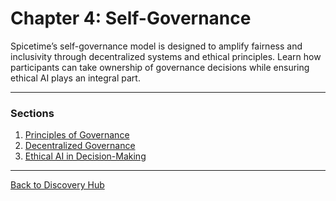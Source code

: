 # Chapter 4: Self-Governance

Spicetime’s self-governance model is designed to amplify fairness and inclusivity through decentralized systems and
ethical principles. Learn how participants can take ownership of governance decisions while ensuring ethical AI plays an
integral part.

---

### Sections

1. [Principles of Governance](governance_principles.md)
2. [Decentralized Governance](decentralized_governance.md)
3. [Ethical AI in Decision-Making](ethical_ai_autonomous_decision.md)

---

[Back to Discovery Hub](../../hub.md)